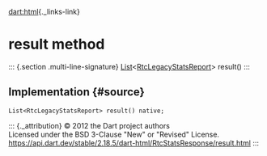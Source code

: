 [dart:html](../../dart-html/dart-html-library){._links-link}

result method
=============

::: {.section .multi-line-signature}
[List](../../dart-core/list-class)\<[RtcLegacyStatsReport](../rtclegacystatsreport-class)\>
result()
:::

Implementation {#source}
--------------

``` {.language-dart data-language="dart"}
List<RtcLegacyStatsReport> result() native;
```

::: {._attribution}
© 2012 the Dart project authors\
Licensed under the BSD 3-Clause \"New\" or \"Revised\" License.\
<https://api.dart.dev/stable/2.18.5/dart-html/RtcStatsResponse/result.html>
:::
